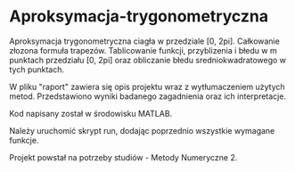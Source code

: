 # Aproksymacja-trygonometryczna
Aproksymacja trygonometryczna ciagła w przedziale
[0, 2pi]. Całkowanie złozona formuła trapezów.
Tablicowanie funkcji, przyblizenia i błedu w m
punktach przedziału [0, 2pi] oraz obliczanie błedu
sredniokwadratowego w tych punktach.

W pliku "raport" zawiera się opis projektu wraz z wytłumaczeniem użytych metod.
Przedstawiono wyniki badanego zagadnienia oraz ich interpretacje. 

Kod napisany został w środowisku MATLAB.

Należy uruchomić skrypt run, dodając poprzednio wszystkie wymagane funkcje.

Projekt powstał na potrzeby studiów - Metody Numeryczne 2.
